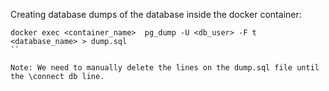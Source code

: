 Creating database dumps of the database inside the docker container:

```
docker exec <container_name>  pg_dump -U <db_user> -F t <database_name> > dump.sql
``

Note: We need to manually delete the lines on the dump.sql file until the \connect db line.
